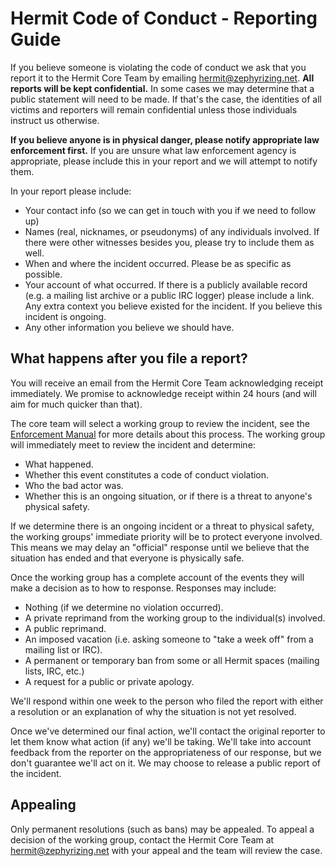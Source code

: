 # Hermit Code of Conduct - Reporting Guide

If you believe someone is violating the code of conduct we ask that
you report it to the Hermit Core Team by emailing
hermit@zephyrizing.net.  __All reports will be kept confidential.__ In
some cases we may determine that a public statement will need to be
made. If that's the case, the identities of all victims and reporters
will remain confidential unless those individuals instruct us
otherwise.

__If you believe anyone is in physical danger, please notify
appropriate law enforcement first.__ If you are unsure what law
enforcement agency is appropriate, please include this in your report
and we will attempt to notify them.

In your report please include:

- Your contact info (so we can get in touch with you if we need to
  follow up)
- Names (real, nicknames, or pseudonyms) of any individuals
  involved. If there were other witnesses besides you, please try to
  include them as well.
- When and where the incident occurred. Please be as specific as
  possible.
- Your account of what occurred. If there is a publicly available
  record (e.g. a mailing list archive or a public IRC logger) please
  include a link.  Any extra context you believe existed for the
  incident.  If you believe this incident is ongoing.
- Any other information you believe we should have.

## What happens after you file a report?

You will receive an email from the Hermit Core Team acknowledging
receipt immediately. We promise to acknowledge receipt within 24 hours
(and will aim for much quicker than that).

The core team will select a working group to review the incident, see
the [Enforcement Manual] for more details about this process. The
working group will immediately meet to review the incident and
determine:

- What happened.
- Whether this event constitutes a code of conduct violation.
- Who the bad actor was.
- Whether this is an ongoing situation, or if there is a threat to
  anyone's physical safety.


If we determine there is an ongoing incident or a threat to physical
safety, the working groups' immediate priority will be to protect
everyone involved. This means we may delay an "official" response
until we believe that the situation has ended and that everyone is
physically safe.

Once the working group has a complete account of the events they will
make a decision as to how to response. Responses may include:

- Nothing (if we determine no violation occurred).
- A private reprimand from the working group to the individual(s)
  involved.
- A public reprimand.
- An imposed vacation (i.e. asking someone to "take a week off" from a
  mailing list or IRC).
- A permanent or temporary ban from some or all Hermit spaces (mailing
  lists, IRC, etc.)
- A request for a public or private apology.

We'll respond within one week to the person who filed the report with
either a resolution or an explanation of why the situation is not yet
resolved.

Once we've determined our final action, we'll contact the original
reporter to let them know what action (if any) we'll be taking. We'll
take into account feedback from the reporter on the appropriateness of
our response, but we don't guarantee we'll act on it. We may choose to
release a public report of the incident.

[Enforcement Manual]: /doc/conduct/enforcement-manual.md

## Appealing

Only permanent resolutions (such as bans) may be appealed. To appeal a
decision of the working group, contact the Hermit Core Team at
hermit@zephyrizing.net with your appeal and the team will review the
case.
